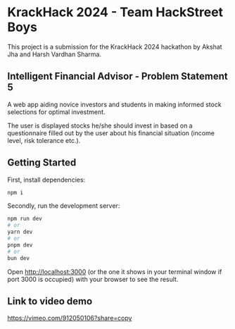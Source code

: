 # KrackHack 2024 - Team HackStreet Boys

This project is a submission for the KrackHack 2024 hackathon by Akshat Jha and Harsh Vardhan Sharma.

## Intelligent Financial Advisor - Problem Statement 5

A web app aiding novice investors and students in making informed stock selections for optimal investment.

The user is displayed stocks he/she should invest in based on a questionnaire filled out by the user about his financial situation (income level, risk tolerance etc.).

## Getting Started

First, install dependencies:

```bash
npm i
```

Secondly, run the development server:

```bash
npm run dev
# or
yarn dev
# or
pnpm dev
# or
bun dev
```

Open [http://localhost:3000](http://localhost:3000) (or the one it shows in your terminal window if port 3000 is occupied) with your browser to see the result.

## Link to video demo 
https://vimeo.com/912050106?share=copy